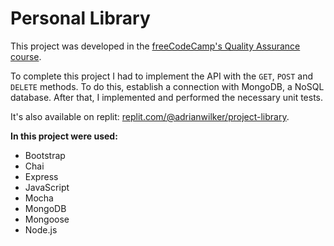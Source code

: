 # Personal Library

<p>This project was developed in the <a href="https://www.freecodecamp.org/learn/quality-assurance" target="_blank">freeCodeCamp's Quality Assurance course</a>.</p>

<p>To complete this project I had to implement the API with the <code>GET</code>, <code>POST</code> and <code>DELETE</code> methods. To do this, establish a connection with MongoDB, a NoSQL database. After that, I implemented and performed the necessary unit tests.</p>

<p>It's also available on replit: <a href="https://replit.com/@adrianwilker/project-library" target="_blank">replit.com/@adrianwilker/project-library</a>.</p>

<strong>In this project were used:</strong>
<ul>
  <li>Bootstrap</li>
  <li>Chai</li>
  <li>Express</li>
  <li>JavaScript</li>
  <li>Mocha</li>
  <li>MongoDB</li>
  <li>Mongoose</li>
  <li>Node.js</li>
</ul>